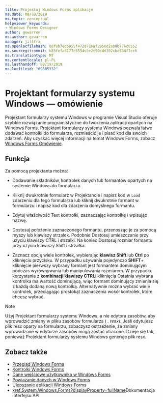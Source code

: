 ```yaml
---
title: Projektuj Windows Forms aplikacje
ms.date: 08/09/2019
ms.topic: conceptual
helpviewer_keywords:
- Windows Forms Designer
author: gewarren
ms.author: gewarren
manager: jillfra
ms.openlocfilehash: 0df8b7ec5955f472d716af2850d2ab0b776c6552
ms.sourcegitcommit: b83fefa8177c5554cbe2c59c4d102cbc534f7cc6
ms.translationtype: MT
ms.contentlocale: pl-PL
ms.lasthandoff: 08/19/2019
ms.locfileid: "69585332"
---
```

# <a name="windows-forms-designer-overview"></a>Projektant formularzy systemu Windows — omówienie

Projektant formularzy systemu Windows w programie Visual Studio oferuje szybkie rozwiązanie programistyczne do tworzenia aplikacji opartych na Windows Forms. Projektant formularzy systemu Windows pozwala łatwo dodawać kontrolki do formularza, rozmieścić je i pisać kod dla swoich zdarzeń. Aby uzyskać więcej informacji na temat Windows Forms, zobacz [Windows Forms Omówienie](/dotnet/framework/winforms/windows-forms-overview).

## <a name="functionality"></a>Funkcja

Za pomocą projektanta można:

- Dodawanie składników, kontrolek danych lub formantów opartych na systemie Windows do formularza.

- Kliknij dwukrotnie formularz w Projektancie i napisz kod w `Load` zdarzeniu dla tego formularza lub kliknij dwukrotnie formant w formularzu i napisz kod dla zdarzenia domyślnego formantu.

- Edytuj właściwość Text kontrolki, zaznaczając kontrolkę i wpisując nazwę.

- Dostosuj położenie zaznaczonego formantu, przenosząc je za pomocą myszy lub klawiszy strzałek. Podobnie Dostosuj umieszczanie przy użyciu klawiszy CTRL i strzałki. Na koniec Dostosuj rozmiar formantu przy użyciu klawiszy Shift i strzałka.

- Zaznacz opcję wiele kontrolek, wybierając **klawisz Shift** lub **Ctrl** po kliknięciu przycisku. W przypadku używania pojedynczo **SHIFT**+ kliknięcie pierwszy wybrany formant jest formantem dominującym podczas wyrównywania lub manipulowania rozmiarem. W przypadku korzystania z **kombinacji klawiszy CTRL**i kliknięcia Ostatnia wybrana kontrolka ma wartość dominującą, więc formant dominujący zmienia się z każdą dodaną nową kontrolką. Alternatywnie można wybrać wiele kontrolek, przeciągając prostokąt zaznaczenia wokół kontrolek, które chcesz wybrać.

> [!NOTE]
> Użyj Projektant formularzy systemu Windows, a nie edytora zasobów, aby wprowadzić zmiany w pliku zasobów formularza ( *. resx*). Jeśli edytujesz plik resx oparty na formularzu, zobaczysz ostrzeżenie, że zmiany wprowadzone w edytorze zasobów mogą zostać utracone. Dzieje się tak, ponieważ Projektant formularzy systemu Windows generuje plik resx.

## <a name="see-also"></a>Zobacz także

- [Przegląd Windows Forms](/dotnet/framework/winforms/windows-forms-overview)
- [Kontrolki Windows Forms](/dotnet/framework/winforms/controls/)
- [Dane wejściowe użytkownika w Windows Forms](/dotnet/framework/winforms/user-input-in-windows-forms)
- [Powiązanie danych w Windows Forms](/dotnet/framework/winforms/windows-forms-data-binding)
- [Ulepszanie aplikacji Windows Forms](/dotnet/framework/winforms/advanced/)
- <xref:System.Windows.Forms?displayProperty=fullName>Dokumentacja interfejsu API
